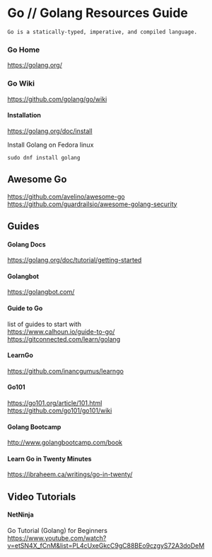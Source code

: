 # Go // Golang Resources Guide

    Go is a statically-typed, imperative, and compiled language.
    
    
### Go Home  
https://golang.org/  

### Go Wiki
https://github.com/golang/go/wiki  

#### Installation
https://golang.org/doc/install  

Install Golang on Fedora linux  

```shell
sudo dnf install golang
```

## Awesome Go  
https://github.com/avelino/awesome-go  
https://github.com/guardrailsio/awesome-golang-security  

## Guides

#### Golang Docs
https://golang.org/doc/tutorial/getting-started  

#### Golangbot
https://golangbot.com/  

#### Guide to Go
list of guides to start with  
https://www.calhoun.io/guide-to-go/  
https://gitconnected.com/learn/golang  

#### LearnGo
https://github.com/inancgumus/learngo  

#### Go101
https://go101.org/article/101.html  
https://github.com/go101/go101/wiki  

#### Golang Bootcamp
http://www.golangbootcamp.com/book  

#### Learn Go in Twenty Minutes
https://ibraheem.ca/writings/go-in-twenty/  

## Video Tutorials

#### NetNinja 

Go Tutorial (Golang) for Beginners  
https://www.youtube.com/watch?v=etSN4X_fCnM&list=PL4cUxeGkcC9gC88BEo9czgyS72A3doDeM  





